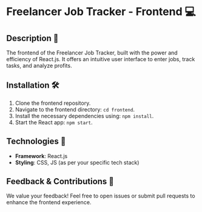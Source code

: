 # Freelancer Job Tracker - Frontend 💻

## Description 📝
The frontend of the Freelancer Job Tracker, built with the power and efficiency of React.js. It offers an intuitive user interface to enter jobs, track tasks, and analyze profits.

## Installation 🛠️
1. Clone the frontend repository.
2. Navigate to the frontend directory: `cd frontend`.
3. Install the necessary dependencies using: `npm install`.
4. Start the React app: `npm start`.

## Technologies 🧰
- **Framework**: React.js
- **Styling**: CSS, JS (as per your specific tech stack)

## Feedback & Contributions 🤝
We value your feedback! Feel free to open issues or submit pull requests to enhance the frontend experience.
